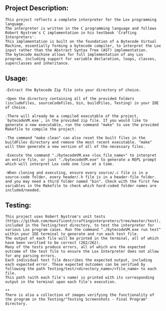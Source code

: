 ## Project Description:

    This project reflects a complete interpreter for the Lox programming language. 
    The interpreter is written in the C programming language and follows Robert Nystrom's C implementation in his textbook 'Crafting Interpreters'. 
    This implementation is built on the foundation of a Bytecode Virtual Machine, essentially forming a bytecode compiler, to interpret the Lox input rather than the Abstract Syntax Tree (AST) implementation. 
    The bytecode machine allows for full implementation of any Lox program, including support for variable declaration, loops, classes, superclasses and inheritance. 

## Usage:

    -Extract the Bytecode Zip file into your directory of choice. 
    
    -Open the directory containing all of the provided folders (includeFiles, sourceCodeFiles, bin, buildFiles, Testing) in your IDE of choice.

    -There will already be a compiled executable of the project, `bytecodeVM.exe`, in the provided zip file. If you would like to generate a new executable, run the command "make" to use the provided Makefile to compile the project. 

    -The command "make clean" can also reset the built files in the buildFiles directory and remove the most recent executable. "make" will then generate a new version of all of the necessary files. 

    -Execute the command "./bytecodeVM.exe <lox_file_name>" to interpret an entire file, or just "./bytecodeVM.exe" to generate a REPL prompt which will interpret Lox code one line at a time.

    -When cloning and executing, ensure every source/.c file is in a source-code folder, every header/.h file is in a header-file folder. and you may need a third folder named "bin". Check with the first few variables in the Makefile to check which hard-coded folder names are included/needed. 

## Testing:

    This project uses Robert Nystrom's unit tests (https://github.com/munificent/craftinginterpreters/tree/master/test), included in the Testing/test directory, to test the interpreter for various Lox program cases. Run the command "./bytecodeVM.exe run test" within your IDE terminal to generate and run each test file. 
    The output of each file will be printed in the terminal, all of which have been verified to be correct (262/262). 
    Many of the tests produce errors, all of which are the expected outcome of the test file to ensure the Lox Interpreter does not allow for any parsing errors. 
    Each individual test file describes the expected output, including each expected error. These expected outcomes can be verified by following the path Testing/test/<directory_name>/<file_name> to each file. 
    This path (with each file's name) is printed with its corresponding output in the terminal upon each file's execution. 

    **
    There is also a collection of images verifying the functionality of the program in the Testing/"Testing Screenshots - Final Program" directory. 



